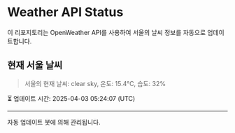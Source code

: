 
# Weather API Status

이 리포지토리는 OpenWeather API를 사용하여 서울의 날씨 정보를 자동으로 업데이트합니다.

## 현재 서울 날씨
> 서울의 현재 날씨: clear sky, 온도: 15.4°C, 습도: 32%

⏳ 업데이트 시간: 2025-04-03 05:24:07 (UTC)

---
자동 업데이트 봇에 의해 관리됩니다.
